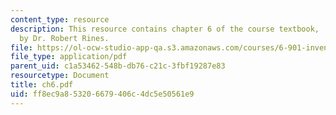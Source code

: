 ```yaml
---
content_type: resource
description: This resource contains chapter 6 of the course textbook, 'Create or Perish',
  by Dr. Robert Rines.
file: https://ol-ocw-studio-app-qa.s3.amazonaws.com/courses/6-901-inventions-and-patents-fall-2005/ff8ec9a853206679406c4dc5e50561e9_ch6.pdf
file_type: application/pdf
parent_uid: c1a53462-548b-db76-c21c-3fbf19287e83
resourcetype: Document
title: ch6.pdf
uid: ff8ec9a8-5320-6679-406c-4dc5e50561e9
---
```

